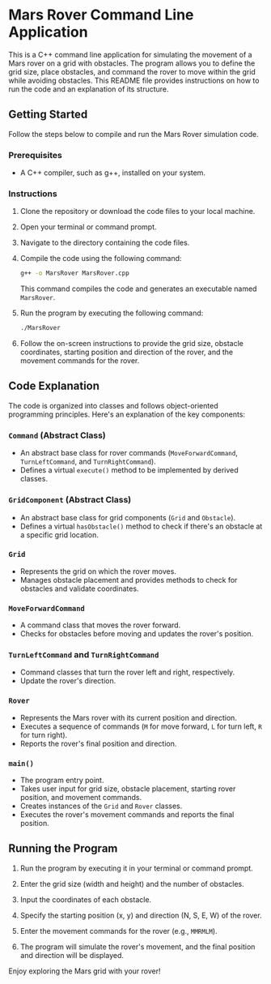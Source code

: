 # Mars Rover Command Line Application

This is a C++ command line application for simulating the movement of a Mars rover on a grid with obstacles. The program allows you to define the grid size, place obstacles, and command the rover to move within the grid while avoiding obstacles. This README file provides instructions on how to run the code and an explanation of its structure.

## Getting Started

Follow the steps below to compile and run the Mars Rover simulation code.

### Prerequisites

- A C++ compiler, such as g++, installed on your system.

### Instructions

1. Clone the repository or download the code files to your local machine.

2. Open your terminal or command prompt.

3. Navigate to the directory containing the code files.

4. Compile the code using the following command:

   ```bash
   g++ -o MarsRover MarsRover.cpp
   ```

   This command compiles the code and generates an executable named `MarsRover`.

5. Run the program by executing the following command:

   ```bash
   ./MarsRover
   ```

6. Follow the on-screen instructions to provide the grid size, obstacle coordinates, starting position and direction of the rover, and the movement commands for the rover.

## Code Explanation

The code is organized into classes and follows object-oriented programming principles. Here's an explanation of the key components:

### `Command` (Abstract Class)

- An abstract base class for rover commands (`MoveForwardCommand`, `TurnLeftCommand`, and `TurnRightCommand`).
- Defines a virtual `execute()` method to be implemented by derived classes.

### `GridComponent` (Abstract Class)

- An abstract base class for grid components (`Grid` and `Obstacle`).
- Defines a virtual `hasObstacle()` method to check if there's an obstacle at a specific grid location.

### `Grid`

- Represents the grid on which the rover moves.
- Manages obstacle placement and provides methods to check for obstacles and validate coordinates.

### `MoveForwardCommand`

- A command class that moves the rover forward.
- Checks for obstacles before moving and updates the rover's position.

### `TurnLeftCommand` and `TurnRightCommand`

- Command classes that turn the rover left and right, respectively.
- Update the rover's direction.

### `Rover`

- Represents the Mars rover with its current position and direction.
- Executes a sequence of commands (`M` for move forward, `L` for turn left, `R` for turn right).
- Reports the rover's final position and direction.

### `main()`

- The program entry point.
- Takes user input for grid size, obstacle placement, starting rover position, and movement commands.
- Creates instances of the `Grid` and `Rover` classes.
- Executes the rover's movement commands and reports the final position.

## Running the Program

1. Run the program by executing it in your terminal or command prompt.

2. Enter the grid size (width and height) and the number of obstacles.

3. Input the coordinates of each obstacle.

4. Specify the starting position (x, y) and direction (N, S, E, W) of the rover.

5. Enter the movement commands for the rover (e.g., `MMRMLM`).

6. The program will simulate the rover's movement, and the final position and direction will be displayed.

Enjoy exploring the Mars grid with your rover!
